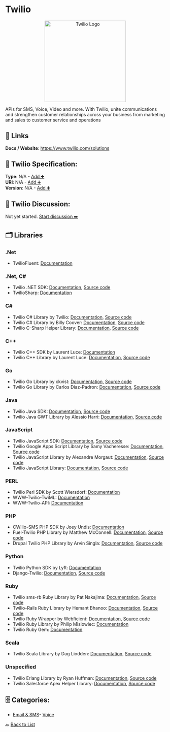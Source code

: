 # Twilio
<p align="center">
    <img width="256" src="https://raw.githubusercontent.com/apis-list/apis-list/main/apis/twilio/logo_256x256.png" alt="Twilio Logo"/>
</p>
APIs for SMS, Voice, Video and more. With Twilio, unite communications and strengthen customer relationships across your business from marketing and sales to customer service and operations

##  🔗 Links
**Docs / Website**: https://www.twilio.com/solutions

## 🧬 Twilio Specification:
**Type**: N/A - [Add ➕](https://github.com/apis-list/apis-list/edit/main/apis.yaml#L20342)  
**URI**: N/A - [Add ➕](https://github.com/apis-list/apis-list/edit/main/apis.yaml#L20342)  
**Version**: N/A - [Add ➕](https://github.com/apis-list/apis-list/edit/main/apis.yaml#L20342)

## 💬 Twilio Discussion:
Not yet started. [Start discussion ➡️](https://github.com/apis-list/apis-list/discussions/new)

## 🗂️ Libraries
### .Net
- TwilioFluent: [Documentation](https://bitbucket.org/kogir/twiliofluent/wiki/Home)
### .Net, C#
- Twilio .NET SDK: [Documentation](https://github.com/twilio/twilio-csharp), [Source code](https://www.nuget.org/packages/Twilio)
- TwilioSharp: [Documentation](https://github.com/jgable/TwilioSharp)
### C#
- Twilio C# Library by Twilio: [Documentation](https://www.twilio.com/docs/csharp/install), [Source code](https://github.com/twilio/twilio-csharp/tree/4.7.2)
- Twilio C# Library by Billy Coover: [Documentation](https://github.com/azcoov/twilio.sugar/blob/master/README.md), [Source code](https://github.com/azcoov/twilio.sugar)
- Twilio C-Sharp Helper Library: [Documentation](http://www.twilio.com/docs/csharp/install), [Source code](https://github.com/twilio/twilio-csharp)
### C++
- Twilio C++ SDK by Laurent Luce: [Documentation](https://github.com/laurentluce/twilio-cplusplus)
- Twilio C++ Library by Laurent Luce: [Documentation](https://github.com/laurentluce/twilio-cplusplus/blob/master/README), [Source code](https://github.com/laurentluce/twilio-cplusplus)
### Go
- Twilio Go Library by ckvist: [Documentation](https://bitbucket.org/ckvist/twilio), [Source code](https://bitbucket.org/ckvist/twilio/downloads)
- Twilio Go Library by Carlos Diaz-Padron: [Documentation](https://github.com/carlosdp/twiliogo/blob/master/README.md), [Source code](https://github.com/carlosdp/twiliogo)
### Java
- Twilio Java SDK: [Documentation](https://github.com/twilio/twilio-java), [Source code](https://mvnrepository.com/artifact/com.twilio.sdk/twilio)
- Twilio Java GWT Library by Alessio Harri: [Documentation](https://code.google.com/p/gwt-twilio/), [Source code](https://code.google.com/p/gwt-twilio/downloads/detail?name=gwt-twilio-1.1.jar)
### JavaScript
- Twilio JavaScript SDK: [Documentation](https://www.twilio.com/docs/voice/client/javascript), [Source code](https://www.npmjs.com/package/twilio-client)
- Twilio Google Apps Script Library by Samy Vacheresse: [Documentation](https://github.com/illiatdesdindes/twilio-gas/blob/master/README.md), [Source code](https://github.com/illiatdesdindes/twilio-gas)
- Twilio JavaScript Library by Alexandre Morgaut: [Documentation](https://github.com/AMorgaut/wakanda-twilio/blob/master/readme.md), [Source code](https://github.com/AMorgaut/wakanda-twilio)
- Twilio JavaScript Library: [Documentation](https://www.twilio.com/webrtc), [Source code](https://www.twilio.com/docs/client/twilio-js)
### PERL
- Twilio Perl SDK by Scott Wiersdorf: [Documentation](http://search.cpan.org/~scottw/WWW-Twilio-API-0.20/)
- WWW-Twilio-TwiML: [Documentation](http://search.cpan.org/~scottw/WWW-Twilio-TwiML-1.05/lib/WWW/Twilio/TwiML.pm)
- WWW-Twilio-API: [Documentation](http://search.cpan.org/~scottw/WWW-Twilio-API-0.16/lib/WWW/Twilio/API.pm)
### PHP
- CWilio-SMS PHP SDK by Joey Undis: [Documentation](https://github.com/jundis/CWilio-SMS)
- Fuel-Twilio PHP Library by Matthew McConnell: [Documentation](https://github.com/maca134/fuel-twilio/blob/master/README.md), [Source code](https://github.com/maca134/fuel-twilio)
- Drupal Twilio PHP Library by Arvin Singla: [Documentation](https://www.drupal.org/project/twilio), [Source code](https://www.drupal.org/node/895232/)
### Python
- Twilio Python SDK by Lyft: [Documentation](https://github.com/lyft/twilio-python)
- Django-Twilio: [Documentation](http://django-twilio.readthedocs.org/en/latest/), [Source code](https://github.com/rdegges/django-twilio)
### Ruby
- Twilio sms-rb Ruby Library by Pat Nakajima: [Documentation](https://github.com/nakajima/sms-rb/blob/master/README.md), [Source code](https://github.com/nakajima/sms-rb)
- Twilio-Rails Ruby Library by Hemant Bhanoo: [Documentation](https://github.com/hbhanoo/Twilio-Rails/blob/master/README.txt), [Source code](https://github.com/hbhanoo/Twilio-Rails)
- Twilio Ruby Wrapper by Webficient: [Documentation](http://www.webficient.com/), [Source code](https://github.com/webficient/twilio)
- Twilio Ruby Library by Philip Misiowiec: [Documentation](https://github.com/webficient/twilio)
- Twilio Ruby Gem: [Documentation](https://github.com/webficient/twilio/tree/master)
### Scala
- Twilio Scala Library by Dag Liodden: [Documentation](https://github.com/daggerrz/Scwilio/blob/master/README.markdown), [Source code](https://github.com/daggerrz/Scwilio)
### Unspecified
- Twilio Erlang Library by Ryan Huffman: [Documentation](https://github.com/huffman/twilio_erlang/blob/master/README.md), [Source code](https://github.com/huffman/twilio_erlang)
- Twilio Salesforce Apex Helper Library: [Documentation](https://www.twilio.com/docs/salesforce/install), [Source code](https://github.com/twilio/twilio-salesforce)


## 🗄️ Categories:
- [Email & SMS](https://github.com/apis-list/apis-list#email--sms-)- [Voice](https://github.com/apis-list/apis-list#voice-)

🔙  [Back to List](https://github.com/apis-list/apis-list)
